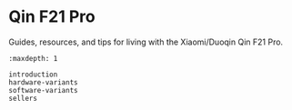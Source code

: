 # Qin F21 Pro

Guides, resources, and tips for living with the Xiaomi/Duoqin Qin F21 Pro.

```{toctree}
:maxdepth: 1

introduction
hardware-variants
software-variants
sellers
```

